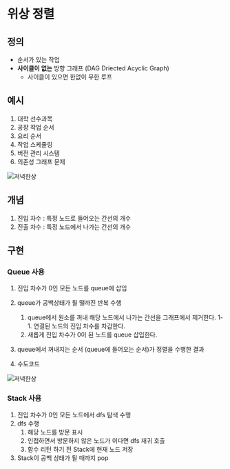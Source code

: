 # 위상 정렬

## 정의

- 순서가 있는 작업
- **사이클이 없는** 방향 그래프 (DAG Driected Acyclic Graph)
	- 사이클이 있으면 한없이 무한 루프


## 예시
1. 대학 선수과목
2. 공장 작업 순서
3. 요리 순서
4. 작업 스케줄링
5. 버전 관리 시스템
6. 의존성 그래프 문제

![저녁한상]('./위상정렬_저녁한상.png')

## 개념

1. 진입 차수 : 특정 노드로 들어오는 간선의 개수
2. 진출 차수 : 특정 노드에서 나가는 간선의 개수

## 구현

### Queue 사용

1. 진입 차수가 0인 모든 노드를 queue에 삽입
2. queue가 공백상태가 될 땔까진 반복 수행
	1. queue에서 원소를 꺼내 해당 노드에서 나가는 간선을 그래프에서 제거한다.
	1-1. 연결된 노드의 진입 차수를 차감한다.
	2. 새롭게 진입 차수가 0이 된 노드를 queue 삽입한다.
3. queue에서 꺼내지는 순서 (queue에 들어오는 순서)가 정렬을 수행한 결과

4. 수도코드

![저녁한상]('./위상정렬_수도코드_queue.png')

### Stack 사용

1. 진입 차수가 0인 모든 노드에서 dfs 탐색 수행
2. dfs 수행
	1. 해당 노드를 방문 표시
	2. 인접하면서 방문하지 않은 노드가 이다면 dfs 재귀 호출
	3. 함수 리턴 하기 전 Stack에 현재 노드 저장
3. Stack이 공백 상태가 될 때까지 pop